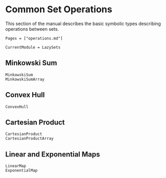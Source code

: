 # Common Set Operations

This section of the manual describes the basic symbolic types describing
operations between sets.

```@contents
Pages = ["operations.md"]
```

```@meta
CurrentModule = LazySets
```

## Minkowski Sum

```@docs
MinkowskiSum
MinkowskiSumArray
```

## Convex Hull

```@docs
ConvexHull
```

## Cartesian Product

```@docs
CartesianProduct
CartesianProductArray
```

## Linear and Exponential Maps

```@docs
LinearMap
ExponentialMap
```